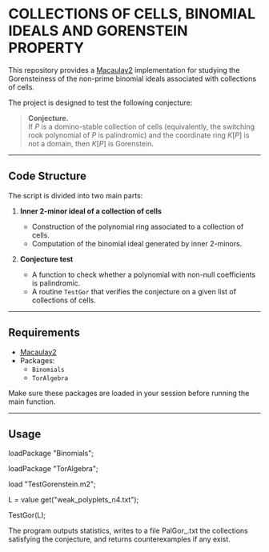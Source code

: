 #  COLLECTIONS OF CELLS, BINOMIAL IDEALS AND GORENSTEIN PROPERTY

This repository provides a [Macaulay2](http://www2.macaulay2.com/Macaulay2/) implementation for studying the Gorensteiness of the non-prime binomial ideals associated with collections of cells.  

The project is designed to test the following conjecture:

> **Conjecture.**  
> If $P$ is a domino-stable collection of cells (equivalently, the switching rook polynomial of $P$ is palindromic) and the coordinate ring $K[P]$ is not a domain, then $K[P]$ is Gorenstein.

---

## Code Structure

The script is divided into two main parts:

1. **Inner 2-minor ideal of a collection of cells**  
   - Construction of the polynomial ring associated to a collection of cells.  
   - Computation of the binomial ideal generated by inner $2$-minors.  

2. **Conjecture test**  
   - A function to check whether a polynomial with non-null coefficients is palindromic.  
   - A routine `TestGor` that verifies the conjecture on a given list of collections of cells.  

---

## Requirements

- [Macaulay2](http://www2.macaulay2.com/Macaulay2/)  
- Packages:  
  - `Binomials`  
  - `TorAlgebra`  

Make sure these packages are loaded in your session before running the main function.  

---

## Usage

loadPackage "Binomials";

loadPackage "TorAlgebra";

load "TestGorenstein.m2";

L = value get("weak_polyplets_n4.txt");

TestGor(L);

The program outputs statistics, writes to a file PalGor_<rank>.txt the collections satisfying the conjecture, and returns counterexamples if any exist.

